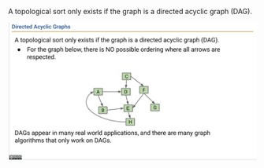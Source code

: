 A topological sort only exists if the graph is a directed acyclic graph (DAG).

![ts1](./imgs/ts1.png)
